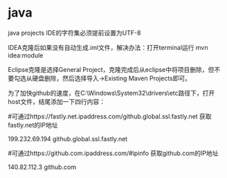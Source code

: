 # java
java projects
IDE的字符集必须提前设置为UTF-8

IDEA克隆后如果没有自动生成.iml文件，解决办法：打开terminal运行 mvn idea:module

Eclipse克隆是选择General Project，克隆完成后从eclipse中将项目删除，但不要勾选从硬盘删除，然后选择导入->Existing Maven Projects即可。

为了加快github的速度，在C:\Windows\System32\drivers\etc路径下，打开host文件，结尾添加一下四行内容：

#可通过https://fastly.net.ipaddress.com/github.global.ssl.fastly.net 获取fastly.net的IP地址

199.232.69.194 github.global.ssl.fastly.net

#可通过https://github.com.ipaddress.com/#ipinfo 获取github.com的IP地址

140.82.112.3 github.com

